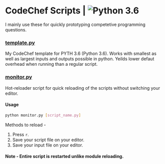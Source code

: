# CodeChef Scripts | ![Python 3.6](https://img.shields.io/badge/PYTH%203.6-(Python%203.6)-blue?style=for-the-badge&logo=python)

I mainly use these for quickly prototyping competetive programming questions.

### [template.py](template.py)

My CodeChef template for PYTH 3.6 (Python 3.6).
Works with smallest as well as largest inputs and outputs possible in python.
Yeilds lower defaut overhead when running than a regular script.


### [monitor.py](monitor.py)

Hot-reloader script for quick reloading of the scripts without switching your editor.

#### Usage

```bash
python monitor.py [script_name.py]
```

Methods to reload -

1. Press `r`.
2. Save your script file on your editor.
3. Save your input file on your editor.

#### Note - Entire script is restarted unlike module reloading.


